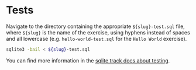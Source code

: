 # Tests

Navigate to the directory containing the appropriate `${slug}-test.sql` file, where `${slug}` is the name of the exercise, using hyphens instead of spaces and all lowercase (e.g. `hello-world-test.sql` for the `Hello World` exercise).

```bash
sqlite3 -bail < ${slug}-test.sql
```

You can find more information in the [sqlite track docs about testing](https://exercism.org/docs/tracks/sqlite/tests).
